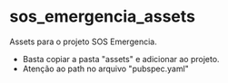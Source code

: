 # sos_emergencia_assets
 Assets para o projeto SOS Emergencia.

 - Basta copiar a pasta "assets" e adicionar ao projeto.
 - Atenção ao path no arquivo "pubspec.yaml"
